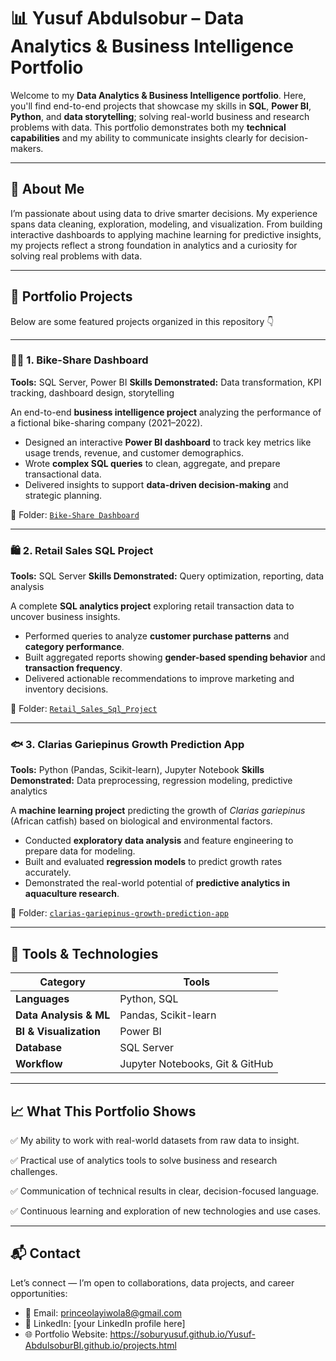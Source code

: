 # 📊 Yusuf Abdulsobur – Data Analytics & Business Intelligence Portfolio

Welcome to my **Data Analytics & Business Intelligence portfolio**.
Here, you'll find end-to-end projects that showcase my skills in **SQL**, **Power BI**, **Python**, and **data storytelling**; solving real-world business and research problems with data.
This portfolio demonstrates both my **technical capabilities** and my ability to communicate insights clearly for decision-makers.

---

## 🧠 About Me

I’m passionate about using data to drive smarter decisions. My experience spans data cleaning, exploration, modeling, and visualization.
From building interactive dashboards to applying machine learning for predictive insights, my projects reflect a strong foundation in analytics and a curiosity for solving real problems with data.

---

## 📁 Portfolio Projects

Below are some featured projects organized in this repository 👇

---

### 🚴‍♂️ 1. Bike-Share Dashboard

**Tools:** SQL Server, Power BI
**Skills Demonstrated:** Data transformation, KPI tracking, dashboard design, storytelling

An end-to-end **business intelligence project** analyzing the performance of a fictional bike-sharing company (2021–2022).

* Designed an interactive **Power BI dashboard** to track key metrics like usage trends, revenue, and customer demographics.
* Wrote **complex SQL queries** to clean, aggregate, and prepare transactional data.
* Delivered insights to support **data-driven decision-making** and strategic planning.

📂 Folder: [`Bike-Share Dashboard`](./Bike-Share%20Dashboard)

---

### 🛍️ 2. Retail Sales SQL Project

**Tools:** SQL Server
**Skills Demonstrated:** Query optimization, reporting, data analysis

A complete **SQL analytics project** exploring retail transaction data to uncover business insights.

* Performed queries to analyze **customer purchase patterns** and **category performance**.
* Built aggregated reports showing **gender-based spending behavior** and **transaction frequency**.
* Delivered actionable recommendations to improve marketing and inventory decisions.

📂 Folder: [`Retail_Sales_Sql_Project`](./Retail_Sales_Sql_Project)

---

### 🐟 3. Clarias Gariepinus Growth Prediction App

**Tools:** Python (Pandas, Scikit-learn), Jupyter Notebook
**Skills Demonstrated:** Data preprocessing, regression modeling, predictive analytics

A **machine learning project** predicting the growth of *Clarias gariepinus* (African catfish) based on biological and environmental factors.

* Conducted **exploratory data analysis** and feature engineering to prepare data for modeling.
* Built and evaluated **regression models** to predict growth rates accurately.
* Demonstrated the real-world potential of **predictive analytics in aquaculture research**.

📂 Folder: [`clarias-gariepinus-growth-prediction-app`](./clarias-gariepinus-growth-prediction-app)

---

## 🧰 Tools & Technologies

| Category               | Tools                           |
| ---------------------- | ------------------------------- |
| **Languages**          | Python, SQL                     |
| **Data Analysis & ML** | Pandas, Scikit-learn            |
| **BI & Visualization** | Power BI                        |
| **Database**           | SQL Server                      |
| **Workflow**           | Jupyter Notebooks, Git & GitHub |

---

## 📈 What This Portfolio Shows

✅ My ability to work with real-world datasets from raw data to insight.

✅ Practical use of analytics tools to solve business and research challenges.

✅ Communication of technical results in clear, decision-focused language.

✅ Continuous learning and exploration of new technologies and use cases.

---

## 📬 Contact

Let’s connect — I’m open to collaborations, data projects, and career opportunities:

* 📧 Email: princeolayiwola8@gmail.com
* 💼 LinkedIn: [your LinkedIn profile here]
* 🌐 Portfolio Website: https://soburyusuf.github.io/Yusuf-AbdulsoburBI.github.io/projects.html



